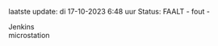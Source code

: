laatste update: 
di 17-10-2023  6:48   uur 
Status: FAALT - fout - 
<div class="service R">Jenkins</div><div class="service Y">microstation</div>